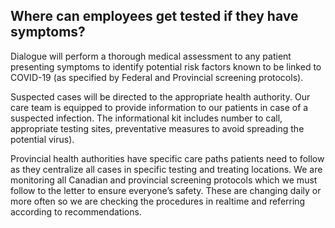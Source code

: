 ## Where can employees get tested if they have symptoms?

Dialogue will perform a thorough medical assessment to any patient presenting symptoms to identify potential risk factors known to be linked to COVID-19 (as specified by Federal and Provincial screening protocols).

Suspected cases will be directed to the appropriate health authority. Our care team is equipped to provide information to our patients in case of a suspected infection. The informational kit includes number to call, appropriate testing sites, preventative measures to avoid spreading the potential virus).

Provincial health authorities have specific care paths patients need to follow as they centralize all cases in specific testing and treating locations. We are monitoring all Canadian and provincial screening protocols which we must follow to the letter to ensure everyone’s safety. These are changing daily or more often so we are checking the procedures in realtime and referring according to recommendations.
